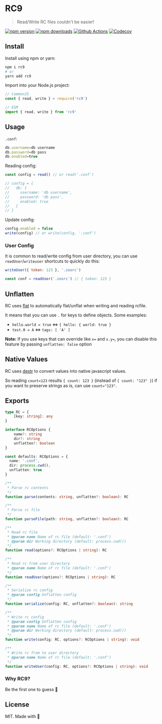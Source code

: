# RC**9**

> Read/Write RC files couldn't be easier!

[![npm version][npm-version-src]][npm-version-href]
[![npm downloads][npm-downloads-src]][npm-downloads-href]
[![Github Actions][github-actions-src]][github-actions-href]
[![Codecov][codecov-src]][codecov-href]

## Install

Install using npm or yarn:

```bash
npm i rc9
# or
yarn add rc9
```

Import into your Node.js project:

```js
// CommonJS
const { read, write } = require('rc9')

// ESM
import { read, write } from 'rc9'
```

## Usage

`.conf`:

```ts
db.username=db username
db.password=db pass
db.enabled=true
```

Reading config:

```ts
const config = read() // or read('.conf')

// config = {
//   db: {
//     username: 'db username',
//     password: 'db pass',
//     enabled: true
//   }
// }
```

Update config:

```ts
config.enabled = false
write(config) // or write(config, '.conf')
```

### User Config

It is common to read/write config from user directory, you can use `readUser`/`writeuser` shortcuts to quickly do this:

```js
writeUser({ token: 123 }, '.zoorc')

const conf = readUser('.zoorc') // { token: 123 }
```

## Unflatten

RC uses [flat](https://www.npmjs.com/package/flat) to automatically flat/unflat when writing and reading rcfile.

It means that you can use `.` for keys to define objects. Some examples:

- `hello.world = true` <=> `{ hello: { world: true }`
- `test.0 = A` <=> `tags: [ 'A' ]`

**Note:** If you use keys that can override like `x=` and `x.y=`, you can disable this feature by passing `unflatten: false` option

## Native Values

RC uses [destr](https://www.npmjs.com/package/destr) to convert values into native javascript values.

So reading `count=123` results `{ count: 123 }` (instead of `{ count: "123" }`) if you want to preserve strings as is, can use `count="123"`.

## Exports

```ts
type RC = {
    [key: string]: any
}

interface RCOptions {
    name?: string
    dir?: string
    unflatten?: boolean
}

const defaults: RCOptions = {
  name: '.conf',
  dir: process.cwd(),
  unflatten: true
}

/**
 * Parse rc contents
 */
function parse(contents: string, unflatten?: boolean): RC

/**
 * Parse rc file
 */
function parseFile(path: string, unflatten?: boolean): RC

/**
 * Read rc file
 * @param name Name of rc file (default: '.conf')
 * @param dir Working directory (default: process.cwd())
 */
function read(options?: RCOptions | string): RC

/**
 * Read rc from user directory
 * @param name Name of rc file (default: '.conf')
 */
function readUser(options?: RCOptions | string): RC

/**
 * Serialize rc config
 * @param config Unflatten config
 */
function serialize(config: RC, unflatten?: boolean): string

/**
 * Write rc config
 * @param config Unflatten config
 * @param name Name of rc file (default: '.conf')
 * @param dir Working directory (default: process.cwd())
 */
function write(config: RC, options?: RCOptions | string): void

/**
 * Write rc from to user directory
 * @param name Name of rc file (default: '.conf')
 */
function writeUser(config: RC, options?: RCOptions | string): void
```

### Why RC**9**?

Be the first one to guess 🐇

## License

MIT. Made with 💖

<!-- Badges -->
[npm-version-src]: https://img.shields.io/npm/v/rc9?style=flat-square
[npm-version-href]: https://npmjs.com/package/rc9

[npm-downloads-src]: https://img.shields.io/npm/dm/rc9?style=flat-square
[npm-downloads-href]: https://npmjs.com/package/rc9

[github-actions-src]: https://img.shields.io/github/workflow/status/nuxt-contrib/rc9/ci/master?style=flat-square
[github-actions-href]: https://github.com/nuxt-contrib/rc9/actions?query=workflow%3Aci

[codecov-src]: https://img.shields.io/codecov/c/gh/nuxt-contrib/rc9/master?style=flat-square
[codecov-href]: https://codecov.io/gh/nuxt-contrib/rc9
